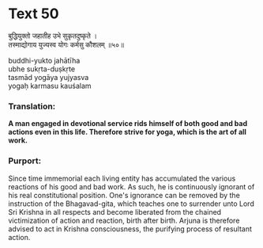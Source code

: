 # Text 50

बुद्धियुक्तो जहातीह उभे सुकृतदुष्कृते ।  
तस्माद्योगाय युज्यस्व योगः कर्मसु कौशलम् ॥५०॥

buddhi-yukto jahātīha  
ubhe sukṛta-duṣkṛte  
tasmād yogāya yujyasva  
yogaḥ karmasu kauśalam



### Translation:

**A man engaged in devotional service rids himself of both good and bad actions even in this life. Therefore strive for yoga, which is the art of all work.**

### Purport:

Since time immemorial each living entity has accumulated the various reactions of his good and bad work. As such, he is continuously ignorant of his real constitutional position. One's ignorance can be removed by the instruction of the Bhagavad-gita, which teaches one to surrender unto Lord Sri Krishna in all respects and become liberated from the chained victimization of action and reaction, birth after birth. Arjuna is therefore advised to act in Krishna consciousness, the purifying process of resultant action.